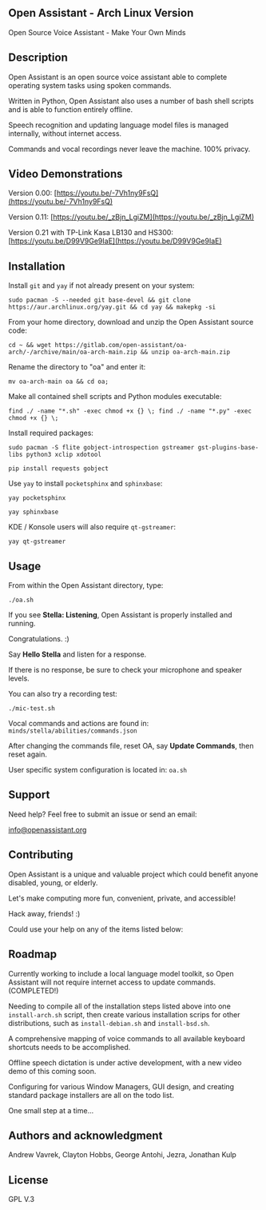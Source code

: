 ## Open Assistant - Arch Linux Version
Open Source Voice Assistant - Make Your Own Minds

## Description
Open Assistant is an open source voice assistant able to complete operating system tasks using spoken commands.

Written in Python, Open Assistant also uses a number of bash shell scripts and is able to function entirely offline. 

Speech recognition and updating language model files is managed internally, without internet access. 

Commands and vocal recordings never leave the machine. 100% privacy.

## Video Demonstrations
Version 0.00:
[https://youtu.be/-7Vh1ny9FsQ](https://youtu.be/-7Vh1ny9FsQ)

Version 0.11:
[https://youtu.be/_zBjn_LgiZM](https://youtu.be/_zBjn_LgiZM)

Version 0.21 with TP-Link Kasa LB130 and HS300:
[https://youtu.be/D99V9Ge9IaE](https://youtu.be/D99V9Ge9IaE)

## Installation
Install ``git`` and ``yay`` if not already present on your system:
```
sudo pacman -S --needed git base-devel && git clone https://aur.archlinux.org/yay.git && cd yay && makepkg -si
```
From your home directory, download and unzip the Open Assistant source code:
```
cd ~ && wget https://gitlab.com/open-assistant/oa-arch/-/archive/main/oa-arch-main.zip && unzip oa-arch-main.zip
```
Rename the directory to "oa" and enter it:
```
mv oa-arch-main oa && cd oa;
```
Make all contained shell scripts and Python modules executable:
```
find ./ -name "*.sh" -exec chmod +x {} \; find ./ -name "*.py" -exec chmod +x {} \;
```
Install required packages:
```
sudo pacman -S flite gobject-introspection gstreamer gst-plugins-base-libs python3 xclip xdotool
```
```
pip install requests gobject
```
Use ``yay`` to install ``pocketsphinx`` and ``sphinxbase``:
```
yay pocketsphinx
```
```
yay sphinxbase
```
KDE / Konsole users will also require ``qt-gstreamer``:
```
yay qt-gstreamer
```

## Usage
From within the Open Assistant directory, type:
```
./oa.sh
```
If you see **Stella: Listening**, Open Assistant is properly installed and running.

Congratulations. :)

Say **Hello Stella** and listen for a response.

If there is no response, be sure to check your microphone and speaker levels.

You can also try a recording test:
```
./mic-test.sh
```
Vocal commands and actions are found in: `minds/stella/abilities/commands.json`

After changing the commands file, reset OA, say **Update Commands**, then reset again. 

User specific system configuration is located in: `oa.sh`

## Support
Need help? Feel free to submit an issue or send an email:

[info@openassistant.org](info@openassistant.org)

## Contributing
Open Assistant is a unique and valuable project which could benefit anyone disabled, young, or elderly.

Let's make computing more fun, convenient, private, and accessible!

Hack away, friends! :)

Could use your help on any of the items listed below:

## Roadmap
Currently working to include a local language model toolkit, so Open Assistant will not require internet access to update commands. (COMPLETED!)

Needing to compile all of the installation steps listed above into one ``install-arch.sh`` script, then create various installation scrips for other distributions, such as ``install-debian.sh`` and ``install-bsd.sh``.

A comprehensive mapping of voice commands to all available keyboard shortcuts needs to be accomplished.

Offline speech dictation is under active development, with a new video demo of this coming soon.

Configuring for various Window Managers, GUI design, and creating standard package installers are all on the todo list.

One small step at a time...

## Authors and acknowledgment
Andrew Vavrek, Clayton Hobbs, George Antohi, Jezra, Jonathan Kulp

## License
GPL V.3
